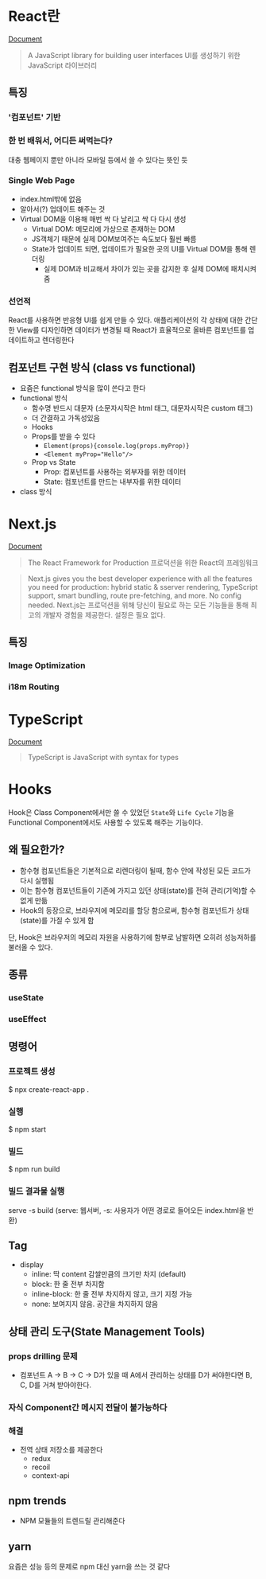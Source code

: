 # React란

[Document](https://reactjs.org/)

> A JavaScript library for building user interfaces
> UI를 생성하기 위한 JavaScript 라이브러리

## 특징

### '컴포넌트' 기반

### 한 번 배워서, 어디든 써먹는다?

대충 웹페이지 뿐만 아니라 모바일 등에서 쓸 수 있다는 뜻인 듯

### Single Web Page 

- index.html밖에 없음
- 알아서(?) 업데이트 해주는 것
- Virtual DOM을 이용해 매번 싹 다 날리고 싹 다 다시 생성
  - Virtual DOM: 메모리에 가상으로 존재하는 DOM
  - JS객체기 때문에 실제 DOM보여주는 속도보다 훨씬 빠름
  - State가 업데이트 되면, 업데이트가 필요한 곳의 UI를 Virtual DOM을 통해 렌더링
    - 실제 DOM과 비교해서 차이가 있는 곳을 감지한 후 실제 DOM에 패치시켜줌

### 선언적

React를 사용하면 반응형 UI를 쉽게 만들 수 있다. 애플리케이션의 각 상태에 대한 간단한 View를 디자인하면 데이터가 변경될 때 React가 효율적으로 올바른 컴포넌트를 업데이트하고 렌더링한다

## 컴포넌트 구현 방식 (class vs functional)

- 요즘은 functional 방식을 많이 쓴다고 한다
- functional 방식
  - 함수명 반드시 대문자 (소문자시작은 html 태그, 대문자시작은 custom 태그)
  - 더 간결하고 가독성있음
  - Hooks
  - Props를 받을 수 있다
    - `Element(props){console.log(props.myProp)}`
    - `<Element myProp="Hello"/>`
  - Prop vs State
    - Prop: 컴포넌트를 사용하는 외부자를 위한 데이터
    - State: 컴포넌트를 만드는 내부자를 위한 데이터
- class 방식

# Next.js

[Document](https://nextjs.org/)

> The React Framework for Production
> 프로덕션을 위한 React의 프레임워크

> Next.js gives you the best developer experience with all the features you need for production: hybrid static & sserver rendering, TypeScript support, smart bundling, route pre-fetching, and more. No config needed.
> Next.js는 프로덕션을 위해 당신이 필요로 하는 모든 기능들을 통해 최고의 개발자 경험을 제공한다. 설정은 필요 없다.

## 특징

### Image Optimization

### i18m Routing

# TypeScript

[Document](https://www.typescriptlang.org/)

> TypeScript is JavaScript with syntax for types

# Hooks

Hook은 Class Component에서만 쓸 수 있었던 `State`와 `Life Cycle` 기능을 Functional Component에서도 사용할 수 있도록 해주는 기능이다.

## 왜 필요한가?

- 함수형 컴포넌트들은 기본적으로 리렌더링이 될때, 함수 안에 작성된 모든 코드가 다시 실행됨
- 이는 함수형 컴포넌트들이 기존에 가지고 있던 상태(state)를 전혀 관리(기억)할 수 없게 만듦
- Hook의 등장으로, 브라우저에 메모리를 할당 함으로써, 함수형 컴포넌트가 상태(state)를 가질 수 있게 함

단, Hook은 브라우저의 메모리 자원을 사용하기에 함부로 남발하면 오히려 성능저하를 불러올 수 있다.

## 종류

### useState

### useEffect

## 명령어
### 프로젝트 생성
$ npx create-react-app .

### 실행
$ npm start

### 빌드
$ npm run build

### 빌드 결과물 실행
serve -s build
(serve: 웹서버, -s: 사용자가 어떤 경로로 들어오든 index.html을 반환)

## Tag

- display
  - inline: 딱 content 감쌀만큼의 크기만 차지 (default)
  - block: 한 줄 전부 차지함
  - inline-block: 한 줄 전부 차지하지 않고, 크기 지정 가능
  - none: 보여지지 않음. 공간을 차지하지 않음


## 상태 관리 도구(State Management Tools)
### props drilling 문제
- 컴포넌트 A -> B -> C -> D가 있을 때 A에서 관리하는 상태를 D가 써야한다면 B, C, D를 거쳐 받아야한다.

### 자식 Component간 메시지 전달이 불가능하다

### 해결
- 전역 상태 저장소를 제공한다
  - redux
  - recoil
  - context-api

## npm trends
- NPM 모듈들의 트렌드릴 관리해준다

## yarn
요즘은 성능 등의 문제로 npm 대신 yarn을 쓰는 것 같다
